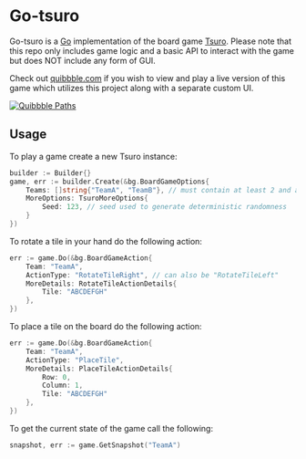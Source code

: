 # Go-tsuro

Go-tsuro is a [Go](https://golang.org) implementation of the board game [Tsuro](https://boardgamegeek.com/boardgame/16992/tsuro). Please note that this repo only includes game logic and a basic API to interact with the game but does NOT include any form of GUI.

Check out [quibbble.com](https://quibbble.com/paths) if you wish to view and play a live version of this game which utilizes this project along with a separate custom UI.

[![Quibbble Paths](https://i.imgur.com/xdtMvHf.png)](https://quibbble.com/paths)

## Usage

To play a game create a new Tsuro instance:
```go
builder := Builder{}
game, err := builder.Create(&bg.BoardGameOptions{
    Teams: []string{"TeamA", "TeamB"}, // must contain at least 2 and at most 8 teams
    MoreOptions: TsuroMoreOptions{
        Seed: 123, // seed used to generate deterministic randomness
    }
})
```

To rotate a tile in your hand do the following action:
```go
err := game.Do(&bg.BoardGameAction{
    Team: "TeamA",
    ActionType: "RotateTileRight", // can also be "RotateTileLeft"
    MoreDetails: RotateTileActionDetails{
        Tile: "ABCDEFGH"
    },
})
```

To place a tile on the board do the following action:
```go
err := game.Do(&bg.BoardGameAction{
    Team: "TeamA",
    ActionType: "PlaceTile",
    MoreDetails: PlaceTileActionDetails{
        Row: 0,
        Column: 1,
        Tile: "ABCDEFGH"
    },
})
```

To get the current state of the game call the following:
```go
snapshot, err := game.GetSnapshot("TeamA")
```
